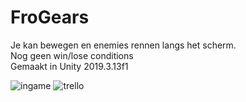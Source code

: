 # FroGears

Je kan bewegen en enemies rennen langs het scherm.
<br>
Nog geen win/lose conditions 
<br>
Gemaakt in Unity 2019.3.13f1


![ingame](https://imgur.com/E2duqAF.gif)
![trello](https://i.imgur.com/NJoIgfx.png)
